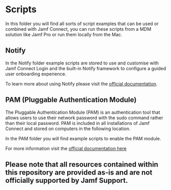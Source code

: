 # Scripts
In this folder you will find all sorts of script examples that can be used or combined with Jamf Connect, you can run these scripts from a MDM solution like Jamf Pro or run them locally from the Mac.

## Notify
In the Notify folder example scripts are stored to use and customise with Jamf Connect Login and the built-in Notify framework to configure a guided user onboarding experience.

To learn more about using Notify please visit the [official documentation](https://docs.jamf.com/jamf-connect/documentation/Notify_Screen.html?hl=notify).

## PAM (Pluggable Authentication Module)
The Pluggable Authentication Module (PAM) is an authentication tool that allows users to use their network password with the sudo command rather than their local password. PAM is included in all installations of Jamf Connect and stored on computers in the following location. 

In the PAM folder you will find example scripts to enable the PAM module.

For more information visit the [official documentation here](https://docs.jamf.com/jamf-connect/documentation/Pluggable_Authentication_Module.html) 


## Please note that all resources contained within this repository are provided as-is and are not officially supported by Jamf Support.